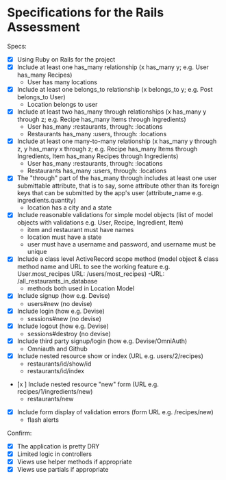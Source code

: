 # Specifications for the Rails Assessment

Specs:
- [x] Using Ruby on Rails for the project
- [x] Include at least one has_many relationship (x has_many y; e.g. User has_many Recipes)
    - User has many locations
- [x] Include at least one belongs_to relationship (x belongs_to y; e.g. Post belongs_to User)
    - Location belongs to user
- [x] Include at least two has_many through relationships (x has_many y through z; e.g. Recipe has_many Items through Ingredients)
  - User has_many :restaurants, through: :locations
  - Restaurants has_many :users, through: :locations
- [x] Include at least one many-to-many relationship (x has_many y through z, y has_many x through z; e.g. Recipe has_many Items through Ingredients, Item has_many Recipes through Ingredients)
  - User has_many :restaurants, through: :locations  
  - Restaurants has_many :users, through: :locations
- [x] The "through" part of the has_many through includes at least one user submittable attribute, that is to say, some attribute other than its foreign keys that can be submitted by the app's user (attribute_name e.g. ingredients.quantity)
  - location has a city and a state
- [x] Include reasonable validations for simple model objects (list of model objects with validations e.g. User, Recipe, Ingredient, Item)
  - item and restaurant must have names
  - location must have a state
  - user must have a username and password, and username must be unique
- [x] Include a class level ActiveRecord scope method (model object & class method name and URL to see the working feature e.g. User.most_recipes URL: /users/most_recipes)
  -URL: /all_restaurants_in_database
  - methods both used in Location Model
- [x] Include signup (how e.g. Devise)
  - users#new (no devise)
- [x] Include login (how e.g. Devise)
  - sessions#new (no devise)
- [x] Include logout (how e.g. Devise)
  - sessions#destroy (no devise)
- [x] Include third party signup/login (how e.g. Devise/OmniAuth)
  - Omniauth and Github
- [x] Include nested resource show or index (URL e.g. users/2/recipes)
  - restaurants/id/show/id
  - restaurants/id/index
- [x ] Include nested resource "new" form (URL e.g. recipes/1/ingredients/new)
  -  restaurants/new
- [x] Include form display of validation errors (form URL e.g. /recipes/new)
  - flash alerts

Confirm:
- [x] The application is pretty DRY
- [x] Limited logic in controllers
- [x] Views use helper methods if appropriate
- [x] Views use partials if appropriate
